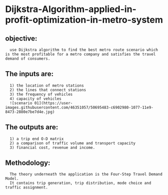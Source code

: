 # Dijkstra-Algorithm-applied-in-profit-optimization-in-metro-system
## objective:
      use Dijkstra algorithm to find the best metro route scenario which is the most profitable for a metro company and satisfies the travel demand of consumers. 
## The inputs are:
      1) the location of metro stations
      2) the lines that connect stations
      3) the frequency of vehicles
      4) capacity of vehicles
      ![scenario 01](https://user-images.githubusercontent.com/46351057/50695483-c6902980-1077-11e9-8473-2880e7be7d4e.jpg)

      
## The outputs are:
      1) a trip end O-D matrix
      2) a comparison of traffic volume and transport capacity
      3) financial cost, revenue and income.
## Methodology: 
      The theory underneath the application is the Four-Step Travel Demand Model. 
      It contains trip generation, trip distribution, mode choice and traffic assignment. 
      
